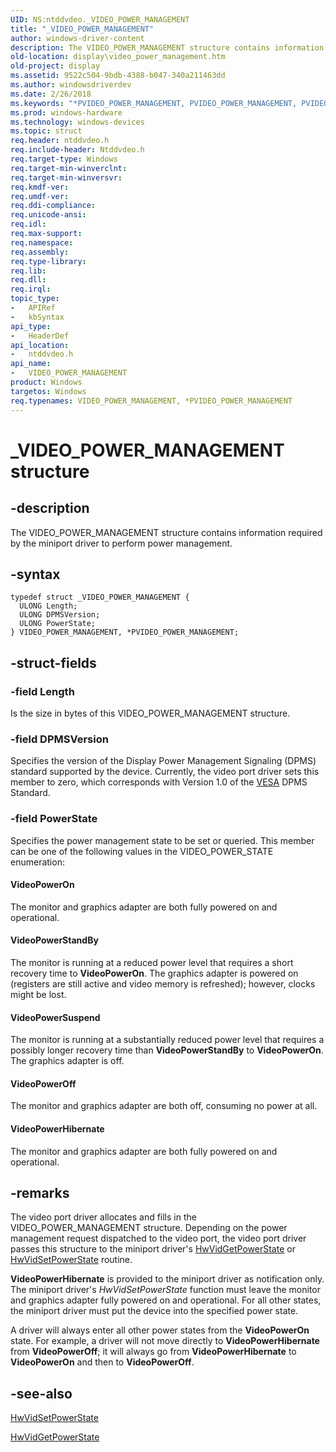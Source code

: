 ```yaml
---
UID: NS:ntddvdeo._VIDEO_POWER_MANAGEMENT
title: "_VIDEO_POWER_MANAGEMENT"
author: windows-driver-content
description: The VIDEO_POWER_MANAGEMENT structure contains information required by the miniport driver to perform power management.
old-location: display\video_power_management.htm
old-project: display
ms.assetid: 9522c504-9bdb-4388-b047-340a211463dd
ms.author: windowsdriverdev
ms.date: 2/26/2018
ms.keywords: "*PVIDEO_POWER_MANAGEMENT, PVIDEO_POWER_MANAGEMENT, PVIDEO_POWER_MANAGEMENT structure pointer [Display Devices], VIDEO_POWER_MANAGEMENT, VIDEO_POWER_MANAGEMENT structure [Display Devices], Video_Structs_d179543a-6712-4c33-a945-7bbf8a5bc1ed.xml, _VIDEO_POWER_MANAGEMENT, display.video_power_management, ntddvdeo/PVIDEO_POWER_MANAGEMENT, ntddvdeo/VIDEO_POWER_MANAGEMENT"
ms.prod: windows-hardware
ms.technology: windows-devices
ms.topic: struct
req.header: ntddvdeo.h
req.include-header: Ntddvdeo.h
req.target-type: Windows
req.target-min-winverclnt: 
req.target-min-winversvr: 
req.kmdf-ver: 
req.umdf-ver: 
req.ddi-compliance: 
req.unicode-ansi: 
req.idl: 
req.max-support: 
req.namespace: 
req.assembly: 
req.type-library: 
req.lib: 
req.dll: 
req.irql: 
topic_type:
-	APIRef
-	kbSyntax
api_type:
-	HeaderDef
api_location:
-	ntddvdeo.h
api_name:
-	VIDEO_POWER_MANAGEMENT
product: Windows
targetos: Windows
req.typenames: VIDEO_POWER_MANAGEMENT, *PVIDEO_POWER_MANAGEMENT
---
```


# _VIDEO_POWER_MANAGEMENT structure


## -description


The VIDEO_POWER_MANAGEMENT structure contains information required by the miniport driver to perform power management.


## -syntax


````
typedef struct _VIDEO_POWER_MANAGEMENT {
  ULONG Length;
  ULONG DPMSVersion;
  ULONG PowerState;
} VIDEO_POWER_MANAGEMENT, *PVIDEO_POWER_MANAGEMENT;
````


## -struct-fields




### -field Length

Is the size in bytes of this VIDEO_POWER_MANAGEMENT structure.


### -field DPMSVersion

Specifies the version of the Display Power Management Signaling (DPMS) standard supported by the device. Currently, the video port driver sets this member to zero, which corresponds with Version 1.0 of the <a href="https://msdn.microsoft.com/a1de1905-09f3-4689-ace9-06690a1f930a">VESA</a> DPMS Standard.


### -field PowerState

Specifies the power management state to be set or queried. This member can be one of the following values in the VIDEO_POWER_STATE enumeration:





#### VideoPowerOn

The monitor and graphics adapter are both fully powered on and operational.



#### VideoPowerStandBy

The monitor is running at a reduced power level that requires a short recovery time to <b>VideoPowerOn</b>. The graphics adapter is powered on (registers are still active and video memory is refreshed); however, clocks might be lost.



#### VideoPowerSuspend

The monitor is running at a substantially reduced power level that requires a possibly longer recovery time than <b>VideoPowerStandBy</b> to <b>VideoPowerOn</b>. The graphics adapter is off.



#### VideoPowerOff

The monitor and graphics adapter are both off, consuming no power at all.



#### VideoPowerHibernate

The monitor and graphics adapter are both fully powered on and operational.


## -remarks



The video port driver allocates and fills in the VIDEO_POWER_MANAGEMENT structure. Depending on the power management request dispatched to the video port, the video port driver passes this structure to the miniport driver's <a href="..\video\nc-video-pvideo_hw_power_get.md">HwVidGetPowerState</a> or <a href="..\video\nc-video-pvideo_hw_power_set.md">HwVidSetPowerState</a> routine.

<b>VideoPowerHibernate</b> is provided to the miniport driver as notification only. The miniport driver's <i>HwVidSetPowerState</i> function must leave the monitor and graphics adapter fully powered on and operational. For all other states, the miniport driver must put the device into the specified power state.

A driver will always enter all other power states from the <b>VideoPowerOn</b> state. For example, a driver will not move directly to <b>VideoPowerHibernate</b> from <b>VideoPowerOff</b>; it will always go from <b>VideoPowerHibernate</b> to <b>VideoPowerOn</b> and then to <b>VideoPowerOff</b>.




## -see-also

<a href="..\video\nc-video-pvideo_hw_power_set.md">HwVidSetPowerState</a>



<a href="..\video\nc-video-pvideo_hw_power_get.md">HwVidGetPowerState</a>



 

 


